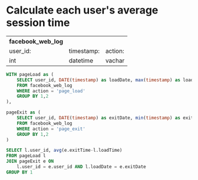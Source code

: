 # Calculate each user's average session time
 <table>
  <tr>
   <th>facebook_web_log</th>
   <th></th>
  </tr>
  <tr>
    <td>user_id:</td>
    <td>timestamp:</td>
    <td>action:</td>
  </tr>
  <tr>
    <td>int</td>
    <td>datetime</td>
    <td>vachar</td>
  </tr>
</table> 


```SQL
WITH pageLoad as (
    SELECT user_id, DATE(timestamp) as loadDate, max(timestamp) as loadTime
    FROM facebook_web_log
    WHERE action = 'page_load'
    GROUP BY 1,2
),

pageExit as (
    SELECT user_id, DATE(timestamp) as exitDate, min(timestamp) as exitTime
    FROM facebook_web_log
    WHERE action = 'page_exit'
    GROUP BY 1,2
)

SELECT l.user_id, avg(e.exitTime-l.loadTime)
FROM pageLoad l 
JOIN pageExit e ON 
    l.user_id = e.user_id AND l.loadDate = e.exitDate
GROUP BY 1
```
